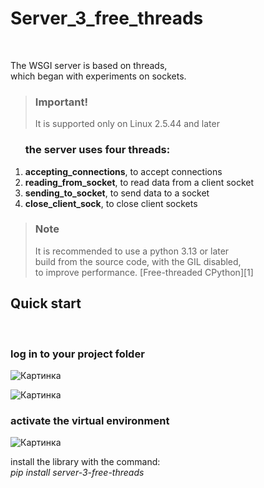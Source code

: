<h1>Server_3_free_threads</h1><br>

<p>The WSGI server is based on threads, <br>
which began with experiments on sockets.</p>

><h3>Important!</h3>
>It is supported only on Linux 2.5.44 and later


<ol><h3>the server uses four threads:</h3>
    <li><b>accepting_connections</b>, to accept connections</li>
    <li><b>reading_from_socket</b>, to read data from a client socket</li>
    <li><b>sending_to_socket</b>, to send data to a socket</li>
    <li><b>close_client_sock</b>, to close client sockets</li>
</ol>

><h3>Note</h3>
>It is recommended to use a python 3.13 or later<br>
>build from the source code, with the GIL disabled,<br> 
>to improve performance. [Free-threaded CPython][1]

<h2>Quick start</h2><br>

<h3>log in to your project folder</h3>

![Картинка][2]

![Картинка][3]


<h3>activate the virtual environment</h3>

![Картинка][4]

install the library with the command:<br>
*pip install server-3-free-threads*





[1]: https://docs.python.org/3/whatsnew/3.13.html#whatsnew313-free-threaded-cpython "Free-threaded CPython"
[2]: img/1.1.png
[3]: img/1.2.png
[4]: img/2.1.png